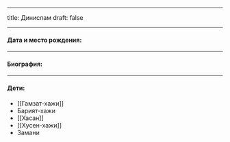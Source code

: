
---
title: Динислам
draft: false

---
#### Дата и место рождения:

---
#### Биография:


---
#### Дети:
- [[Гамзат-хажи]]
- Барият-хажи
- [[Хасан]]
- [[Хусен-хажи]]
- Замани